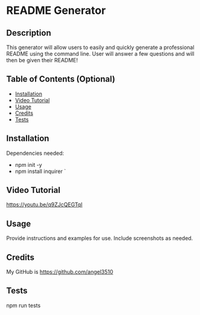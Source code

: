 # README Generator

## Description

This generator will allow users to easily and quickly generate a professional README using the command line.  User will answer a few questions and will then be given their README!

## Table of Contents (Optional)

- [Installation](#installation)
- [Video Tutorial](#videotutorial)
- [Usage](#usage)
- [Credits](#credits)
- [Tests](#tests)

## Installation

Dependencies needed:
* npm init -y
* npm install inquirer `

## Video Tutorial
https://youtu.be/q9ZJcQEGTqI

## Usage

Provide instructions and examples for use. Include screenshots as needed.


## Credits
My GitHub is https://github.com/angel3510

## Tests
npm run tests